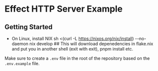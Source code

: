 # Effect HTTP Server Example

## Getting Started

- On Linux, install NIX
  sh <(curl -L https://nixos.org/nix/install) --no-daemon
  nix develop ## This will download depenedencies in flake.nix and put you in another shell (exit with exit), pnpm install etc.

Make sure to create a `.env` file in the root of the repository based on the `.env.example` file.
